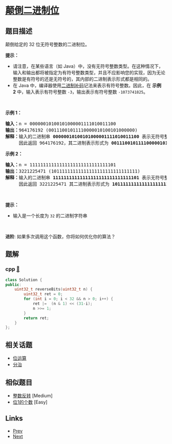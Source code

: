 
# [颠倒二进制位](https://leetcode-cn.com/problems/reverse-bits)

## 题目描述

<p>颠倒给定的 32 位无符号整数的二进制位。</p>

<p><strong>提示：</strong></p>

<ul>
	<li>请注意，在某些语言（如 Java）中，没有无符号整数类型。在这种情况下，输入和输出都将被指定为有符号整数类型，并且不应影响您的实现，因为无论整数是有符号的还是无符号的，其内部的二进制表示形式都是相同的。</li>
	<li>在 Java 中，编译器使用<a href="https://baike.baidu.com/item/二进制补码/5295284" target="_blank">二进制补码</a>记法来表示有符号整数。因此，在 <strong>示例 2</strong>&nbsp;中，输入表示有符号整数 <code>-3</code>，输出表示有符号整数 <code>-1073741825</code>。</li>
</ul>

<p>&nbsp;</p>

<p><strong>示例 1：</strong></p>

<pre>
<strong>输入：</strong>n = 00000010100101000001111010011100
<strong>输出：</strong>964176192 (00111001011110000010100101000000)
<strong>解释：</strong>输入的二进制串 <strong>00000010100101000001111010011100 </strong>表示无符号整数<strong> 43261596</strong><strong>，
    </strong> 因此返回 964176192，其二进制表示形式为 <strong>00111001011110000010100101000000</strong>。</pre>

<p><strong>示例 2：</strong></p>

<pre>
<strong>输入：</strong>n = 11111111111111111111111111111101
<strong>输出：</strong>3221225471 (10111111111111111111111111111111)
<strong>解释：</strong>输入的二进制串 <strong>11111111111111111111111111111101</strong> 表示无符号整数 4294967293，
   &nbsp; 因此返回 3221225471 其二进制表示形式为 <strong>10111111111111111111111111111111 。</strong></pre>

<p>&nbsp;</p>

<p><strong>提示：</strong></p>

<ul>
	<li>输入是一个长度为 <code>32</code> 的二进制字符串</li>
</ul>

<p>&nbsp;</p>

<p><strong>进阶</strong>: 如果多次调用这个函数，你将如何优化你的算法？</p>


## 题解

### cpp [🔗](reverse-bits.cpp) 
```cpp
class Solution {
public:
    uint32_t reverseBits(uint32_t n) {
        uint32_t ret = 0;
        for (int i = 0; i < 32 && n > 0; i++) {
            ret |=  (n & 1) << (31-i);
            n >>= 1;
        }
        return ret;
    }
};
```


## 相关话题

- [位运算](https://leetcode-cn.com/tag/bit-manipulation) 
- [分治](https://leetcode-cn.com/tag/divide-and-conquer) 


## 相似题目

- [整数反转](../reverse-integer/README.md)  [Medium] 
- [位1的个数](../number-of-1-bits/README.md)  [Easy] 


## Links

- [Prev](../rotate-array/README.md) 
- [Next](../number-of-1-bits/README.md) 

